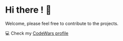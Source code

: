<h1> Hi there ! 👋 </h1>

Welcome, please feel free to contribute to the projects.

💻 Check my <a href="https://www.codewars.com/users/louistychon">CodeWars profile</a>
